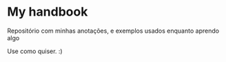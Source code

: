 # My handbook

Repositório com minhas anotações, e exemplos usados enquanto aprendo algo

Use como quiser. :)